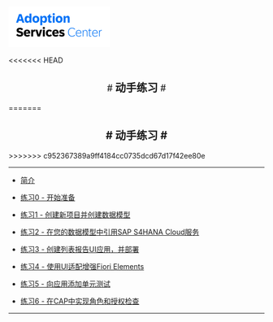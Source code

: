 <!-- docs/_sidebar.md -->

![](vx_images/288853594065488_1.png)

<<<<<<< HEAD
<h2 style="text-align: center;font-family:KTSong"># 动手练习 #</h2>
=======
<h2 style="text-align: center;"># 动手练习 #</h2>
>>>>>>> c952367389a9ff4184cc0735dcd67d17f42ee80e

---

* [简介](/)
* [练习0 - 开始准备](/Exercise%200%20-%20Getting%20Started%20-%20Preparation.md)
* [练习1 - 创建新项目并创建数据模型](Exercise%201%20-%20Create%20a%20New%20Project%20and%20Create%20a%20Data%20Model.md)
* [练习2 - 在您的数据模型中引用SAP S4HANA Cloud服务](Exercise%202%20-%20Refer%20to%20an%20SAP%20S4HANA%20Cloud%20Service%20in%20Your%20Data%20Model.md)



* [练习3 - 创建列表报告UI应用，并部署](Exercise%203%20-%20Create%20a%20List%20Report%20UI%20Application%20and%20Deploy.md)
* [练习4 - 使用UI适配增强Fiori Elements](Exercise%204%20-%20Enhance%20Fiori%20Elements%20with%20UI%20Adaption)
* [练习5 - 向应用添加单元测试](Exercise%205%20-%20Add%20Unit%20Test%20to%20the%20Application.md)





* [练习6 - 在CAP中实现角色和授权检查](Exercise%206%20-%20Implement%20Roles%20and%20Authorization%20Checks%20In%20CAP.md) 

---